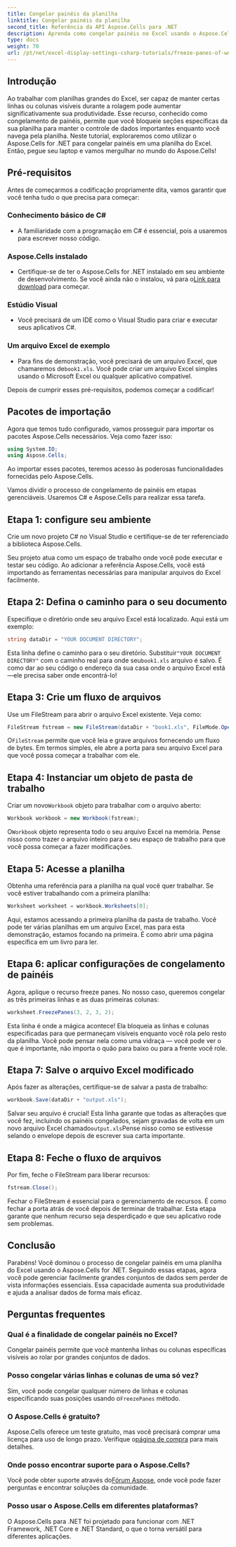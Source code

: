 ```yaml
---
title: Congelar painéis da planilha
linktitle: Congelar painéis da planilha
second_title: Referência da API Aspose.Cells para .NET
description: Aprenda como congelar painéis no Excel usando o Aspose.Cells para .NET com este tutorial abrangente, completo com instruções passo a passo e dicas essenciais.
type: docs
weight: 70
url: /pt/net/excel-display-settings-csharp-tutorials/freeze-panes-of-worksheet/
---
```

## Introdução

Ao trabalhar com planilhas grandes do Excel, ser capaz de manter certas linhas ou colunas visíveis durante a rolagem pode aumentar significativamente sua produtividade. Esse recurso, conhecido como congelamento de painéis, permite que você bloqueie seções específicas da sua planilha para manter o controle de dados importantes enquanto você navega pela planilha. Neste tutorial, exploraremos como utilizar o Aspose.Cells for .NET para congelar painéis em uma planilha do Excel. Então, pegue seu laptop e vamos mergulhar no mundo do Aspose.Cells!

## Pré-requisitos

Antes de começarmos a codificação propriamente dita, vamos garantir que você tenha tudo o que precisa para começar:

### Conhecimento básico de C#
- A familiaridade com a programação em C# é essencial, pois a usaremos para escrever nosso código.

### Aspose.Cells instalado
-  Certifique-se de ter o Aspose.Cells for .NET instalado em seu ambiente de desenvolvimento. Se você ainda não o instalou, vá para o[Link para download](https://releases.aspose.com/cells/net/) para começar.

### Estúdio Visual
- Você precisará de um IDE como o Visual Studio para criar e executar seus aplicativos C#.

### Um arquivo Excel de exemplo
- Para fins de demonstração, você precisará de um arquivo Excel, que chamaremos de`book1.xls`. Você pode criar um arquivo Excel simples usando o Microsoft Excel ou qualquer aplicativo compatível.

Depois de cumprir esses pré-requisitos, podemos começar a codificar!

## Pacotes de importação

Agora que temos tudo configurado, vamos prosseguir para importar os pacotes Aspose.Cells necessários. Veja como fazer isso:

```csharp
using System.IO;
using Aspose.Cells;
```

Ao importar esses pacotes, teremos acesso às poderosas funcionalidades fornecidas pelo Aspose.Cells.

Vamos dividir o processo de congelamento de painéis em etapas gerenciáveis. Usaremos C# e Aspose.Cells para realizar essa tarefa.

## Etapa 1: configure seu ambiente

Crie um novo projeto C# no Visual Studio e certifique-se de ter referenciado a biblioteca Aspose.Cells.

Seu projeto atua como um espaço de trabalho onde você pode executar e testar seu código. Ao adicionar a referência Aspose.Cells, você está importando as ferramentas necessárias para manipular arquivos do Excel facilmente.

## Etapa 2: Defina o caminho para o seu documento

Especifique o diretório onde seu arquivo Excel está localizado. Aqui está um exemplo:

```csharp
string dataDir = "YOUR DOCUMENT DIRECTORY";
```

 Esta linha define o caminho para o seu diretório. Substituir`"YOUR DOCUMENT DIRECTORY"` com o caminho real para onde seu`book1.xls` arquivo é salvo. É como dar ao seu código o endereço da sua casa onde o arquivo Excel está—ele precisa saber onde encontrá-lo!

## Etapa 3: Crie um fluxo de arquivos

Use um FileStream para abrir o arquivo Excel existente. Veja como:

```csharp
FileStream fstream = new FileStream(dataDir + "book1.xls", FileMode.Open);
```

 O`FileStream` permite que você leia e grave arquivos fornecendo um fluxo de bytes. Em termos simples, ele abre a porta para seu arquivo Excel para que você possa começar a trabalhar com ele.

## Etapa 4: Instanciar um objeto de pasta de trabalho

 Criar um novo`Workbook` objeto para trabalhar com o arquivo aberto:

```csharp
Workbook workbook = new Workbook(fstream);
```

 O`Workbook` objeto representa todo o seu arquivo Excel na memória. Pense nisso como trazer o arquivo inteiro para o seu espaço de trabalho para que você possa começar a fazer modificações.

## Etapa 5: Acesse a planilha

Obtenha uma referência para a planilha na qual você quer trabalhar. Se você estiver trabalhando com a primeira planilha:

```csharp
Worksheet worksheet = workbook.Worksheets[0];
```

Aqui, estamos acessando a primeira planilha da pasta de trabalho. Você pode ter várias planilhas em um arquivo Excel, mas para esta demonstração, estamos focando na primeira. É como abrir uma página específica em um livro para ler.

## Etapa 6: aplicar configurações de congelamento de painéis

Agora, aplique o recurso freeze panes. No nosso caso, queremos congelar as três primeiras linhas e as duas primeiras colunas:

```csharp
worksheet.FreezePanes(3, 2, 3, 2);
```

Esta linha é onde a mágica acontece! Ela bloqueia as linhas e colunas especificadas para que permaneçam visíveis enquanto você rola pelo resto da planilha. Você pode pensar nela como uma vidraça — você pode ver o que é importante, não importa o quão para baixo ou para a frente você role.

## Etapa 7: Salve o arquivo Excel modificado

Após fazer as alterações, certifique-se de salvar a pasta de trabalho:

```csharp
workbook.Save(dataDir + "output.xls");
```

 Salvar seu arquivo é crucial! Esta linha garante que todas as alterações que você fez, incluindo os painéis congelados, sejam gravadas de volta em um novo arquivo Excel chamado`output.xls`Pense nisso como se estivesse selando o envelope depois de escrever sua carta importante.

## Etapa 8: Feche o fluxo de arquivos

Por fim, feche o FileStream para liberar recursos:

```csharp
fstream.Close();
```

Fechar o FileStream é essencial para o gerenciamento de recursos. É como fechar a porta atrás de você depois de terminar de trabalhar. Esta etapa garante que nenhum recurso seja desperdiçado e que seu aplicativo rode sem problemas.

## Conclusão

Parabéns! Você dominou o processo de congelar painéis em uma planilha do Excel usando o Aspose.Cells for .NET. Seguindo essas etapas, agora você pode gerenciar facilmente grandes conjuntos de dados sem perder de vista informações essenciais. Essa capacidade aumenta sua produtividade e ajuda a analisar dados de forma mais eficaz.

## Perguntas frequentes

### Qual é a finalidade de congelar painéis no Excel?
Congelar painéis permite que você mantenha linhas ou colunas específicas visíveis ao rolar por grandes conjuntos de dados.

### Posso congelar várias linhas e colunas de uma só vez?
 Sim, você pode congelar qualquer número de linhas e colunas especificando suas posições usando o`FreezePanes` método.

### O Aspose.Cells é gratuito?
Aspose.Cells oferece um teste gratuito, mas você precisará comprar uma licença para uso de longo prazo. Verifique o[página de compra](https://purchase.aspose.com/buy) para mais detalhes.

### Onde posso encontrar suporte para o Aspose.Cells?
 Você pode obter suporte através do[Fórum Aspose](https://forum.aspose.com/c/cells/9), onde você pode fazer perguntas e encontrar soluções da comunidade.

### Posso usar o Aspose.Cells em diferentes plataformas?
O Aspose.Cells para .NET foi projetado para funcionar com .NET Framework, .NET Core e .NET Standard, o que o torna versátil para diferentes aplicações.